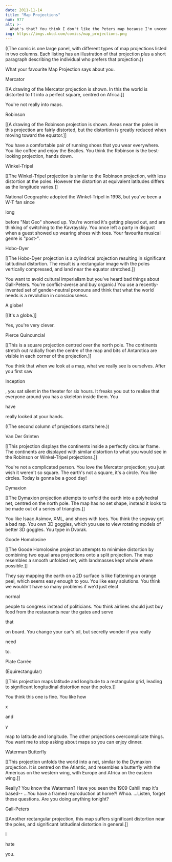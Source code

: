 ```yaml
---
date: 2011-11-14
title: "Map Projections"
num: 977
alt: >-
  What's that? You think I don't like the Peters map because I'm uncomfortable with having my cultural assumptions challenged?  Are you sure you're not ... ::puts on sunglasses:: ... projecting?
img: https://imgs.xkcd.com/comics/map_projections.png
---
```

((The comic is one large panel, with different types of map projections listed in two columns. Each listing has an illustration of that projection plus a short paragraph describing the individual who prefers that projection.))

What your favourite Map Projection says about you.

Mercator

[[A drawing of the Mercator projection is shown. In this the world is distorted to fit into a perfect square, centred on Africa.]]

You're not really into maps.

Robinson

[[A drawing of the Robinson projection is shown. Areas near the poles in this projection are fairly distorted, but the distortion is greatly reduced when moving toward the equator.]]

You have a comfortable pair of running shoes that you wear everywhere. You like coffee and enjoy the Beatles. You think the Robinson is the best-looking projection, hands down.

Winkel-Tripel

[[The Winkel-Tripel projection is similar to the Robinson projection, with less distortion at the poles. However the distortion at equivalent latitudes differs as the longitude varies.]]

National Geographic adopted the Winkel-Tripel in 1998, but you've been a W-T fan since 

long

 before "Nat Geo" showed up. You're worried it's getting played out, and are thinking of switching to the Kavrayskiy. You once left a party in disgust when a guest showed up wearing shoes with toes. Your favourite musical genre is "post-".

Hobo-Dyer

[[The Hobo-Dyer projection is a cylindrical projection resulting in significant latitudinal distortion. The result is a rectangular image with the poles vertically compressed, and land near the equator stretched.]]

You want to avoid cultural imperialism but you've heard bad things about Gall-Peters. You're conflict-averse and buy organic.l You use a recently-invented set of gender-neutral pronouns and think that what the world needs is a revolution in consciousness.

A globe!

[[It's a globe.]]

Yes, you're very clever.

Pierce Quincuncial

[[This is a square projection centred over the north pole. The continents stretch out radially from the centre of the map and bits of Antarctica are visible in each corner of the projection.]]

You think that when we look at a map, what we really see is ourselves. After you first saw 

Inception

, you sat silent in the theater for six hours. It freaks you out to realise that everyone around you has a skeleton inside them. You 

have

 really looked at your hands.

((The second column of projections starts here.))

Van Der Grinten

[[This projection displays the continents inside a perfectly circular frame. The continents are displayed with similar distortion to what you would see in the Robinson or Winkel-Tripel projections.]]

You're not a complicated person. You love the Mercator projection; you just wish it weren't so square. The earth's not a square, it's a circle. You like circles. Today is gonna be a good day!

Dymaxion

[[The Dymaxion projection attempts to unfold the earth into a polyhedral net, centred on the north pole. The map has no set shape, instead it looks to be made out of a series of triangles.]]

You like Isaac Asimov, XML, and shoes with toes. You think the segway got a bad rap. You own 3D goggles, which you use to view rotating models of better 3D goggles. You type in Dvorak.

Goode Homolosine

[[The Goode Homolosine projection attempts to minimise distortion by combining two equal area projections onto a split projection. The map resembles a smooth unfolded net, with landmasses kept whole where possible.]]

They say mapping the earth on a 2D surface is like flattening an orange peel, which seems easy enough to you. You like easy solutions. You think we wouldn't have so many problems if we'd just elect 

normal

 people to congress instead of politicians. You think airlines should just buy food from the restaurants near the gates and serve 

that

 on board. You change your car's oil, but secretly wonder if you really 

need

 to.

Plate Carrée

(Equirectangular)

[[This projection maps latitude and longitude to a rectangular grid, leading to significant longitudinal distortion near the poles.]]

You think this one is fine. You like how 

x

 and 

y

 map to latitude and longitude. The other projections overcomplicate things. You want me to stop asking about maps so you can enjoy dinner.

Waterman Butterfly

[[This projection unfolds the world into a net, similar to the Dymaxion projection. It is centred on the Atlantic, and resembles a butterfly with the Americas on the western wing, with Europe and Africa on the eastern wing.]]

Really? You know the Waterman? Have you seen the 1909 Cahill map it's based-- ...You have a framed reproduction at home?! Whoa. ...Listen, forget these questions. Are you doing anything tonight?

Gall-Peters

[[Another rectangular projection, this map suffers significant distortion near the poles, and significant latitudinal distortion in general.]]

I 

hate

 you.

